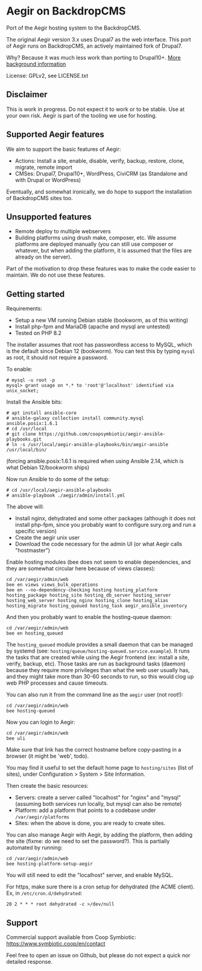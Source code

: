 # Aegir on BackdropCMS

Port of the Aegir hosting system to the BackdropCMS.

The original Aegir version 3.x uses Drupal7 as the web interface. This port of
Aegir runs on BackdropCMS, an actively maintained fork of Drupal7.

Why? Because it was much less work than porting to Drupal10+.
[More background information](https://www.bidon.ca/random/2024-10-02-aegir-drupal10-backdrop/)

License: GPLv2, see LICENSE.txt

## Disclaimer

This is work in progress. Do not expect it to work or to be stable.
Use at your own risk. Aegir is part of the tooling we use for hosting.

## Supported Aegir features

We aim to support the basic features of Aegir:

* Actions: Install a site, enable, disable, verify, backup, restore, clone, migrate, remote import
* CMSes: Drupal7, Drupal10+, WordPress, CiviCRM (as Standalone and with Drupal or WordPress)

Eventually, and somewhat ironically, we do hope to support the installation of
BackdropCMS sites too.

## Unsupported features

* Remote deploy to multiple webservers
* Building platforms using drush make, composer, etc. We assume platforms are deployed manually (you can still use composer or whatever, but when adding the platform, it is assumed that the files are already on the server).

Part of the motivation to drop these features was to make the code easier to maintain. We do not use these features.

## Getting started

Requirements:

* Setup a new VM running Debian stable (bookworm, as of this writing)
* Install php-fpm and MariaDB (apache and mysql are untested)
* Tested on PHP 8.2

The installer assumes that root has passwordless access to MySQL, which is the default since Debian 12 (bookworm). You can test this by typing `mysql` as root, it should not require a password.

To enable:

```
# mysql -u root -p
mysql> grant usage on *.* to 'root'@'localhost' identified via unix_socket;
```

Install the Ansible bits:

```
# apt install ansible-core
# ansible-galaxy collection install community.mysql ansible.posix:1.6.1
# cd /usr/local
# git clone https://github.com/coopsymbiotic/aegir-ansible-playbooks.git
# ln -s /usr/local/aegir-ansible-playbooks/bin/aegir-ansible /usr/local/bin/
```

(forcing ansible.posix:1.6.1 is required when using Ansible 2.14, which is what Debian 12/bookworm ships)

Now run Ansible to do some of the setup:

```
# cd /usr/local/aegir-ansible-playbooks
# ansible-playbook ./aegir/admin/install.yml
```

The above will:

- Install nginx, dehydrated and some other packages (although it does not install php-fpm, since you probably want to configure sury.org and run a specific version)
- Create the aegir unix user
- Download the code necessary for the admin UI (or what Aegir calls "hostmaster")

Enable hosting modules (bee does not seem to enable dependencies, and they are somewhat circular here because of views classes):

```
cd /var/aegir/admin/web
bee en views views_bulk_operations
bee en --no-dependency-checking hosting hosting_platform hosting_package hosting_site hosting_db_server hosting_server hosting_web_server hosting_nginx hosting_clone hosting_alias hosting_migrate hosting_queued hosting_task aegir_ansible_inventory
```

And then you probably want to enable the hosting-queue daemon:

```
cd /var/aegir/admin/web
bee en hosting_queued
```

The `hosting_queued` module provides a small daemon that can be managed by systemd (see: `hosting/queue/hosting-queued.service.example`). It runs the tasks that are created while using the Aegir frontend (ex: install a site, verify, backup, etc). Those tasks are run as background tasks (daemon) because they require more privileges than what the web user usually has, and they might take more than 30-60 seconds to run, so this would clog up web PHP processes and cause timeouts.

You can also run it from the command line as the `aegir` user (not root!):

```
cd /var/aegir/admin/web
bee hosting-queued
```

Now you can login to Aegir:


```
cd /var/aegir/admin/web
bee uli
```

Make sure that link has the correct hostname before copy-pasting in a browser (it might be 'web', todo).

You may find it useful to set the default home page to `hosting/sites` (list of sites), under Configuration > System > Site Information.

Then create the basic resources:

- Servers: create a server called "localhost" for "nginx" and "mysql" (assuming both services run locally, but mysql can also be remote)
- Platform: add a platform that points to a codebase under `/var/aegir/platforms`
- Sites: when the above is done, you are ready to create sites.

You can also manage Aegir with Aegir, by adding the platform, then adding the site (fixme: do we need to set the password?). This is partially automated by running:

```
cd /var/aegir/admin/web
bee hosting-platform-setup-aegir
```

You will still need to edit the "localhost" server, and enable MySQL.

For https, make sure there is a cron setup for dehydrated (the ACME client). Ex, in `/etc/cron.d/dehydrated`:

```
20 2 * * * root dehydrated -c >/dev/null
```

## Support

Commercial support available from Coop Symbiotic: https://www.symbiotic.coop/en/contact

Feel free to open an issue on Github, but please do not expect a quick nor detailed response.
